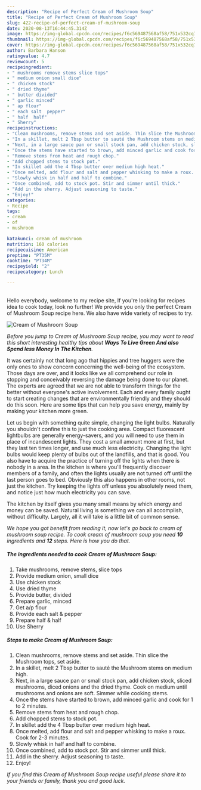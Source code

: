 ```yaml
---
description: "Recipe of Perfect Cream of Mushroom Soup"
title: "Recipe of Perfect Cream of Mushroom Soup"
slug: 422-recipe-of-perfect-cream-of-mushroom-soup
date: 2020-08-13T16:44:45.314Z
image: https://img-global.cpcdn.com/recipes/f6c569487568af58/751x532cq70/cream-of-mushroom-soup-recipe-main-photo.jpg
thumbnail: https://img-global.cpcdn.com/recipes/f6c569487568af58/751x532cq70/cream-of-mushroom-soup-recipe-main-photo.jpg
cover: https://img-global.cpcdn.com/recipes/f6c569487568af58/751x532cq70/cream-of-mushroom-soup-recipe-main-photo.jpg
author: Barbara Hanson
ratingvalue: 4.7
reviewcount: 5
recipeingredient:
- " mushrooms remove stems slice tops"
- " medium onion small dice"
- " chicken stock"
- " dried thyme"
- " butter divided"
- " garlic minced"
- " ap flour"
- " each salt  pepper"
- " half  half"
- " Sherry"
recipeinstructions:
- "Clean mushrooms, remove stems and set aside. Thin slice the Mushroom tops, set aside."
- "In a skillet, melt 2 Tbsp butter to sauté the Mushroom stems on medium high."
- "Next, in a large sauce pan or small stock pan, add chicken stock, sliced mushrooms, diced onions and the dried thyme. Cook on medium until mushrooms and onions are soft. Simmer while cooking stems."
- "Once the stems have started to brown, add minced garlic and cook for 1 to 2 minutes."
- "Remove stems from heat and rough chop."
- "Add chopped stems to stock pot."
- "In skillet add the 4 Tbsp butter over medium high heat."
- "Once melted, add flour and salt and pepper whisking to make a roux. Cook for 2-3 minutes."
- "Slowly whisk in half and half to combine."
- "Once combined, add to stock pot. Stir and simmer until thick."
- "Add in the sherry. Adjust seasoning to taste."
- "Enjoy!"
categories:
- Recipe
tags:
- cream
- of
- mushroom

katakunci: cream of mushroom 
nutrition: 160 calories
recipecuisine: American
preptime: "PT35M"
cooktime: "PT34M"
recipeyield: "2"
recipecategory: Lunch

---
```

<br>
Hello everybody, welcome to my recipe site, If you're looking for recipes idea to cook today, look no further! We provide you only the perfect Cream of Mushroom Soup recipe here. We also have wide variety of recipes to try.
<br>


![Cream of Mushroom Soup](https://img-global.cpcdn.com/recipes/f6c569487568af58/751x532cq70/cream-of-mushroom-soup-recipe-main-photo.jpg)

<i>Before you jump to Cream of Mushroom Soup recipe, you may want to read this short interesting healthy tips about 
<strong>Ways To Live Green And also Spend less Money In The Kitchen</strong>.</i>
</br>

It was certainly not that long ago that hippies and tree huggers were the only ones to show concern concerning the well-being of the ecosystem. Those days are over, and it looks like we all comprehend our role in stopping and conceivably reversing the damage being done to our planet. The experts are agreed that we are not able to transform things for the better without everyone's active involvement. Each and every family ought to start creating changes that are environmentally friendly and they should do this soon. Here are some tips that can help you save energy, mainly by making your kitchen more green.

Let us begin with something quite simple, changing the light bulbs. Naturally you shouldn't confine this to just the cooking area. Compact fluorescent lightbulbs are generally energy-savers, and you will need to use them in place of incandescent lights. They cost a small amount more at first, but they last ten times longer, and use much less electricity. Changing the light bulbs would keep plenty of bulbs out of the landfills, and that is good. You also have to acquire the practice of turning off the lights when there is nobody in a area. In the kitchen is where you'll frequently discover members of a family, and often the lights usually are not turned off until the last person goes to bed. Obviously this also happens in other rooms, not just the kitchen. Try keeping the lights off unless you absolutely need them, and notice just how much electricity you can save.

The kitchen by itself gives you many small means by which energy and money can be saved. Natural living is something we can all accomplish, without difficulty. Largely, all it will take is a little bit of common sense.


<i>We hope you got benefit from reading it, now let's go back to cream of mushroom soup recipe. To cook cream of mushroom soup you need <strong>10</strong> ingredients and <strong>12</strong> steps. Here is how you do that.
</i>

##### The ingredients needed to cook Cream of Mushroom Soup:

1. Take  mushrooms, remove stems, slice tops
1. Provide  medium onion, small dice
1. Use  chicken stock
1. Use  dried thyme
1. Provide  butter, divided
1. Prepare  garlic, minced
1. Get  a/p flour
1. Provide  each salt &amp; pepper
1. Prepare  half &amp; half
1. Use  Sherry


##### Steps to make Cream of Mushroom Soup:

1. Clean mushrooms, remove stems and set aside. Thin slice the Mushroom tops, set aside.
1. In a skillet, melt 2 Tbsp butter to sauté the Mushroom stems on medium high.
1. Next, in a large sauce pan or small stock pan, add chicken stock, sliced mushrooms, diced onions and the dried thyme. Cook on medium until mushrooms and onions are soft. Simmer while cooking stems.
1. Once the stems have started to brown, add minced garlic and cook for 1 to 2 minutes.
1. Remove stems from heat and rough chop.
1. Add chopped stems to stock pot.
1. In skillet add the 4 Tbsp butter over medium high heat.
1. Once melted, add flour and salt and pepper whisking to make a roux. Cook for 2-3 minutes.
1. Slowly whisk in half and half to combine.
1. Once combined, add to stock pot. Stir and simmer until thick.
1. Add in the sherry. Adjust seasoning to taste.
1. Enjoy!


<i>If you find this Cream of Mushroom Soup recipe useful please share it to your friends or family, thank you and good luck.</i>
